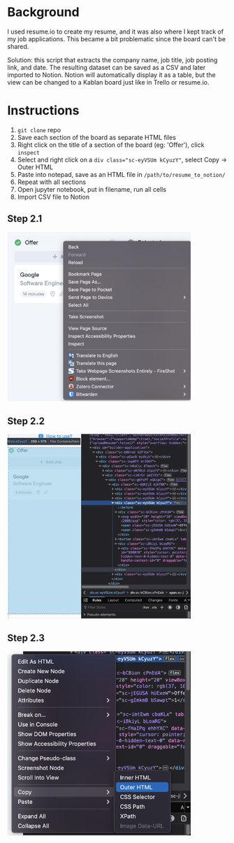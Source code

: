# Background

I used resume.io to create my resume, and it was also where I kept track of my job applications. This became a bit problematic since the board can't be shared.

Solution: this script that extracts the company name, job title, job posting link, and date. The resulting dataset can be saved as a CSV and later imported to Notion. Notion will automatically display it as a table, but the view can be changed to a Kablan board just like in Trello or resume.io.

# Instructions

1. `git clone` repo
2. Save each section of the board as separate HTML files
  1. Right click on the title of a section of the board (eg: 'Offer'), click `inspect`
  2. Select and right click on a `div class="sc-eyVSUm kCyuzY"`, select Copy -> Outer HTML
  3. Paste into notepad, save as an HTML file in `/path/to/resume_to_notion/`
  4. Repeat with all sections
3. Open jupyter notebook, put in filename, run all cells
4. Import CSV file to Notion

## Step 2.1

<img src = "https://github.com/pomkos/resume_to_notion/blob/main/Screen%20Shot%202021-12-14%20at%2019.32.38.png?raw=true" width=420 >

## Step 2.2

<img src = "https://github.com/pomkos/resume_to_notion/blob/main/Screen%20Shot%202021-12-14%20at%2019.22.23.png?raw=true" width=420>

## Step 2.3

<img src = "https://github.com/pomkos/resume_to_notion/blob/main/Screen%20Shot%202021-12-14%20at%2019.22.45.png?raw=true" width=420>
